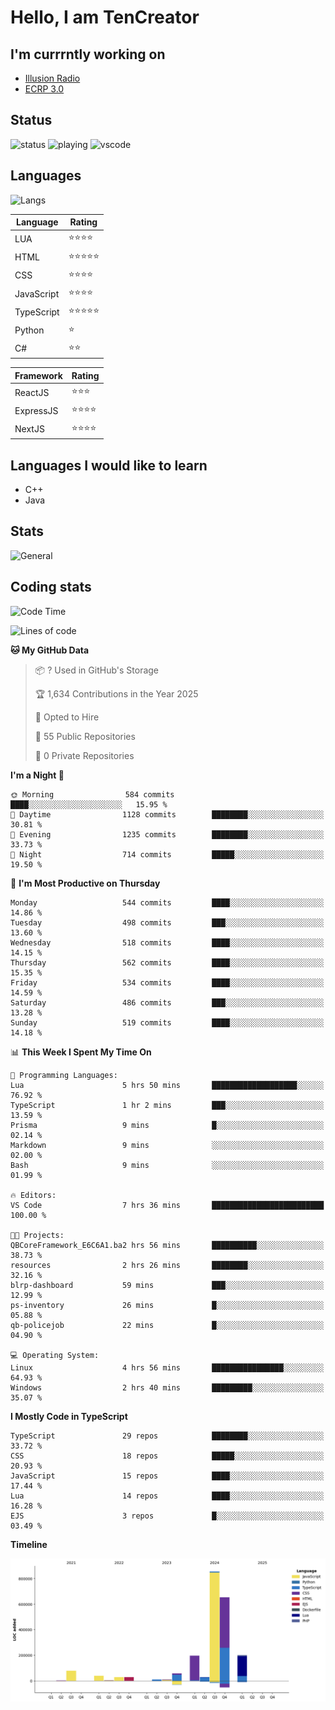 # Hello, I am TenCreator

## I'm currrntly working on
- [Illusion Radio](https://illusionradio.co.uk/)
- [ECRP 3.0](http://github.com/Emerald-Coast-Roleplay/)

## Status
![status](https://api.statusbadges.me/badge/status/518334475038359555?simple=true&style=for-the-badge)
![playing](https://api.statusbadges.me/badge/playing/518334475038359555?style=for-the-badge)
![vscode](https://api.statusbadges.me/badge/vscode/518334475038359555?style=for-the-badge)

## Languages
![Langs](https://github-readme-stats.vercel.app/api/top-langs/?username=tencreator&layout=compact&theme=radical)


|Language|Rating|
|--------|------|
|LUA|⭐️⭐️⭐️⭐️|
|HTML|⭐️⭐️⭐️⭐️⭐️|
|CSS|⭐️⭐️⭐️⭐️|
|JavaScript|⭐️⭐️⭐️⭐️|
|TypeScript|⭐️⭐️⭐️⭐️⭐️|
|Python|⭐️|
|C#|⭐️⭐️ |

|Framework|Rating|
|--------|------|
|ReactJS|⭐️⭐️⭐|
|ExpressJS|⭐️⭐️⭐️⭐️|
|NextJS|⭐️⭐️⭐⭐️|

## Languages I would like to learn
- C++
- Java

## Stats
![General](https://github-readme-stats.vercel.app/api?username=tencreator&show_icons=true&theme=radical)

## Coding stats

<!--START_SECTION:waka-->
![Code Time](http://img.shields.io/badge/Code%20Time-508%20hrs%2025%20mins-blue)

![Lines of code](https://img.shields.io/badge/From%20Hello%20World%20I%27ve%20Written-2.2%20million%20lines%20of%20code-blue)

**🐱 My GitHub Data** 

> 📦 ? Used in GitHub's Storage 
 > 
> 🏆 1,634 Contributions in the Year 2025
 > 
> 💼 Opted to Hire
 > 
> 📜 55 Public Repositories 
 > 
> 🔑 0 Private Repositories 
 > 
**I'm a Night 🦉** 

```text
🌞 Morning                584 commits         ████░░░░░░░░░░░░░░░░░░░░░   15.95 % 
🌆 Daytime                1128 commits        ████████░░░░░░░░░░░░░░░░░   30.81 % 
🌃 Evening                1235 commits        ████████░░░░░░░░░░░░░░░░░   33.73 % 
🌙 Night                  714 commits         █████░░░░░░░░░░░░░░░░░░░░   19.50 % 
```
📅 **I'm Most Productive on Thursday** 

```text
Monday                   544 commits         ████░░░░░░░░░░░░░░░░░░░░░   14.86 % 
Tuesday                  498 commits         ███░░░░░░░░░░░░░░░░░░░░░░   13.60 % 
Wednesday                518 commits         ████░░░░░░░░░░░░░░░░░░░░░   14.15 % 
Thursday                 562 commits         ████░░░░░░░░░░░░░░░░░░░░░   15.35 % 
Friday                   534 commits         ████░░░░░░░░░░░░░░░░░░░░░   14.59 % 
Saturday                 486 commits         ███░░░░░░░░░░░░░░░░░░░░░░   13.28 % 
Sunday                   519 commits         ████░░░░░░░░░░░░░░░░░░░░░   14.18 % 
```


📊 **This Week I Spent My Time On** 

```text
💬 Programming Languages: 
Lua                      5 hrs 50 mins       ███████████████████░░░░░░   76.92 % 
TypeScript               1 hr 2 mins         ███░░░░░░░░░░░░░░░░░░░░░░   13.59 % 
Prisma                   9 mins              █░░░░░░░░░░░░░░░░░░░░░░░░   02.14 % 
Markdown                 9 mins              ░░░░░░░░░░░░░░░░░░░░░░░░░   02.00 % 
Bash                     9 mins              ░░░░░░░░░░░░░░░░░░░░░░░░░   01.99 % 

🔥 Editors: 
VS Code                  7 hrs 36 mins       █████████████████████████   100.00 % 

🐱‍💻 Projects: 
QBCoreFramework_E6C6A1.ba2 hrs 56 mins       ██████████░░░░░░░░░░░░░░░   38.73 % 
resources                2 hrs 26 mins       ████████░░░░░░░░░░░░░░░░░   32.16 % 
blrp-dashboard           59 mins             ███░░░░░░░░░░░░░░░░░░░░░░   12.99 % 
ps-inventory             26 mins             █░░░░░░░░░░░░░░░░░░░░░░░░   05.88 % 
qb-policejob             22 mins             █░░░░░░░░░░░░░░░░░░░░░░░░   04.90 % 

💻 Operating System: 
Linux                    4 hrs 56 mins       ████████████████░░░░░░░░░   64.93 % 
Windows                  2 hrs 40 mins       █████████░░░░░░░░░░░░░░░░   35.07 % 
```

**I Mostly Code in TypeScript** 

```text
TypeScript               29 repos            ████████░░░░░░░░░░░░░░░░░   33.72 % 
CSS                      18 repos            █████░░░░░░░░░░░░░░░░░░░░   20.93 % 
JavaScript               15 repos            ████░░░░░░░░░░░░░░░░░░░░░   17.44 % 
Lua                      14 repos            ████░░░░░░░░░░░░░░░░░░░░░   16.28 % 
EJS                      3 repos             █░░░░░░░░░░░░░░░░░░░░░░░░   03.49 % 
```



**Timeline**

![Lines of Code chart](https://raw.githubusercontent.com/tencreator/tencreator/main/assets/bar_graph.png)


<!--END_SECTION:waka-->
